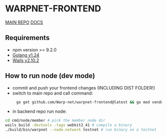 # WARPNET-FRONTEND

[MAIN REPO](https://github.com/Warp-net/warpnet)
[DOCS](https://github.com/Warp-net/docs)

## Requirements
* npm version >= 9.2.0
* [Golang v1.24](https://go.dev/doc/install)
* [Wails v2.10.2](https://github.com/wailsapp/wails)

## How to run node (dev mode)
* commit and push your frontend changes (INCLUDING DIST FOLDER!)
* switch to main repo and call command:

```bash 
     go get github.com/Warp-net/warpnet-frontend@latest && go mod vendor
```
* in backend repo run node:
  
```bash
cd cmd/node/member # pick the member node dir
wails build -devtools -tags webkit2_41 # compile a binary
./build/bin/warpnet --node.network testnet # run binary on a testnet
```
